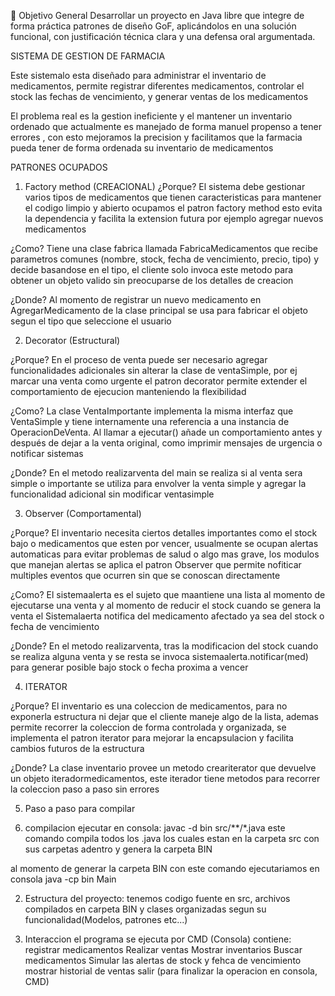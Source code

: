 🎯 Objetivo General
Desarrollar un proyecto en Java libre que integre de forma práctica patrones de diseño GoF, aplicándolos en una solución funcional, con justificación técnica clara y una defensa oral argumentada.

SISTEMA DE GESTION DE FARMACIA

Este sistemalo esta diseñado para administrar el inventario de medicamentos, permite registrar diferentes medicamentos, controlar el stock las fechas de vencimiento, y generar ventas de los medicamentos

El problema real es la gestion ineficiente y el mantener un inventario ordenado que actualmente es manejado de forma manuel propenso a tener errores , con esto mejoramos la precision y facilitamos que la farmacia pueda tener de forma ordenada su inventario de medicamentos

PATRONES OCUPADOS

1) Factory method (CREACIONAL)
¿Porque?
El sistema debe gestionar varios tipos de medicamentos que tienen caracteristicas para mantener el codigo limpio y abierto ocupamos el patron factory method esto evita la dependencia y facilita la extension futura por ejemplo agregar nuevos medicamentos

¿Como?
Tiene una clase fabrica llamada FabricaMedicamentos que recibe parametros comunes (nombre, stock, fecha de vencimiento, precio, tipo) y decide basandose en el tipo, el cliente solo invoca este metodo para obtener un objeto valido sin preocuparse de los detalles de creacion 

¿Donde? 
Al momento de registrar un nuevo medicamento en AgregarMedicamento de la clase principal se usa para fabricar el objeto segun el tipo que seleccione el usuario


2) Decorator (Estructural)

¿Porque? 
En el proceso de venta puede ser necesario agregar funcionalidades adicionales sin alterar la clase de ventaSimple, por ej marcar una venta como urgente el patron decorator permite extender el comportamiento de ejecucion manteniendo la flexibilidad

¿Como?
La clase VentaImportante implementa la misma interfaz que VentaSimple y tiene internamente una referencia a una instancia de OperacionDeVenta. Al llamar a ejecutar() añade un comportamiento antes y después de dejar a la venta original, como imprimir mensajes de urgencia o notificar sistemas

¿Donde?
En el metodo realizarventa del main se realiza si al venta sera simple o importante se utiliza para envolver la venta simple y agregar la funcionalidad adicional sin modificar ventasimple

3) Observer (Comportamental)

¿Porque?
El inventario necesita ciertos detalles importantes como el stock bajo o medicamentos que esten por vencer, usualmente se ocupan alertas automaticas para evitar problemas de salud o algo mas grave, los modulos que manejan alertas se aplica el patron Observer que permite nofiticar multiples eventos que ocurren sin que se conoscan directamente

¿Como?
El sistemaalerta es el sujeto que maantiene una lista al momento de ejecutarse una venta y al momento de reducir el stock cuando se genera la venta el Sistemalaerta notifica del medicamento afectado ya sea del stock o fecha de vencimiento 


¿Donde?
En el metodo realizarventa, tras la modificacion del stock cuando se realiza alguna venta y se resta se invoca sistemaalerta.notificar(med) para generar posible bajo stock o fecha proxima a vencer

4) ITERATOR

¿Porque?
El inventario es una coleccion de medicamentos, para no exponerla estructura ni dejar que el cliente maneje algo de la lista, ademas permite recorrer la coleccion de forma controlada y organizada, se implementa el patron iterator para mejorar la encapsulacion y facilita cambios futuros de la estructura

¿Donde?
La clase inventario provee un metodo creariterator que devuelve un objeto iteradormedicamentos, este iterador tiene metodos para recorrer la coleccion paso a paso sin errores


5) Paso a paso para compilar

1) compilacion ejecutar en consola: javac -d bin src/**/*.java este comando compila todos los .java los cuales estan en la carpeta src con sus carpetas adentro y genera la carpeta BIN

al momento de generar la carpeta BIN con este comando ejecutariamos en consola java -cp bin Main

2) Estructura del proyecto: tenemos codigo fuente en src, archivos compilados en carpeta BIN y clases organizadas segun su funcionalidad(Modelos, patrones etc...)

3) Interaccion el programa se ejecuta por CMD (Consola)
contiene: registrar medicamentos
Realizar ventas
Mostrar inventarios
Buscar medicamentos
Simular las alertas de stock y fehca de vencimiento
mostrar historial de ventas
salir (para finalizar la operacion en consola, CMD)



























